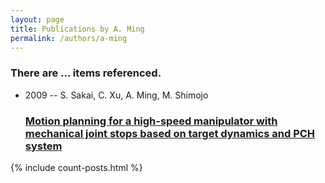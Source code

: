 ```yaml
---
layout: page
title: Publications by A. Ming
permalink: /authors/a-ming
---
```


<h3 id="number-posts">There are ... items referenced.</h3>
<ul class="post-list">
<li><span class='post-meta'>2009 -- S. Sakai, C. Xu, A. Ming, M. Shimojo</span><h3><a class='post-link' href="{{ site.baseurl }}/motion-planning-for-a-high-speed-manipulator-with-mechanical-joint-stops-based-on-target-dynamics-and-pch-system">Motion planning for a high-speed manipulator with mechanical joint stops based on target dynamics and PCH system</a></h3></li>

</ul>
{% include count-posts.html %}
